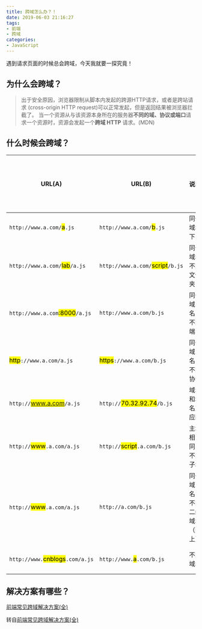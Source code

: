 ```yaml
---
title: 跨域怎么办？！
date: 2019-06-03 21:16:27
tags: 
- 前端
- 跨域
categories:
- JavaScript
---
```


遇到请求页面的时候总会跨域，今天我就要一探究竟！

## 为什么会跨域？

> 出于安全原因，浏览器限制从脚本内发起的跨源HTTP请求，或者是跨站请求
> (cross-origin HTTP 
> request)可以正常发起，但是返回结果被浏览器拦截了。
> 当一个资源从与该资源本身所在的服务器**不同的域、协议或端口**请求一个资源时，资源会发起一个**跨域 HTTP** 请求。(MDN)

## 什么时候会跨域？

| URL(A)                      | URL(B)                       | 说明                           | 是否允许跨域 |
|---------------------------| ---------------------------- | ------------------------------ | ------------ |
| `http://www.a.com/`<mark>a</mark>`.js`      | `http://www.a.com/`<mark>b</mark>`.js `       | 同一域名下                     | 允许         |
| `http://www.a.com/`<mark>lab</mark>`/a.js`   | `http://www.a.com/`<mark>script</mark>`/b.js` | 同一域名不同文件夹             | 允许         |
| `http://www.a.com`<mark>:8000</mark>`/a.js`  | `http://www.a.com/b.js`        | 同一域名，不同端口             | 不允许       |
| <mark>http</mark>`://www.a.com/a.js `      | <mark>https</mark>`://www.a.com/b.js `      | 同一域名，不同协议             | 不允许       |
| `http://`<mark>www.a.com</mark>`/a.js `      | `http://`<mark>70.32.92.74</mark>`/b.js`      | 域名和域名对应ip               | 不允许       |
| `http://`<mark>www</mark>`.a.com/a.js`       | `http://`<mark>script</mark>`.a.com/b.js`     | 主域相同，不同子域             | 不允许       |
| `http://`<mark>www</mark>`.a.com/a.js `      | `http://a.com/b.js`            | 同一域名，不同二级域名（同上） | 不允许       |
| `http://www.`<mark>cnblogs</mark>`.com/a.js` | `http://www.`<mark>a</mark>`.com/b.js`        | 不同域名                       | 不允许       |


## 解决方案有哪些？


[前端常见跨域解决方案(全)](https://app.yinxiang.com/shard/s68/nl/15192749/1443d62f-a5b3-4d01-8f12-c4786ef6bcdd?title=%E5%89%8D%E7%AB%AF%E5%B8%B8%E8%A7%81%E8%B7%A8%E5%9F%9F%E8%A7%A3%E5%86%B3%E6%96%B9%E6%A1%88%EF%BC%88%E5%85%A8%EF%BC%89%20-%20%E4%B8%AA%E4%BA%BA%E6%96%87%E7%AB%A0%20-%20SegmentFault%20%E6%80%9D%E5%90%A6)

转自[前端常见跨域解决方案(全)](https://segmentfault.com/a/1190000011145364)


